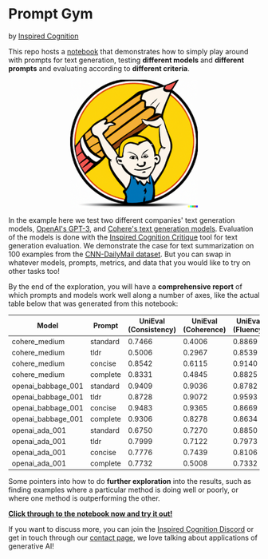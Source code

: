 # Prompt Gym

by [Inspired Cognition](https://inspiredco.ai)

This repo hosts a [notebook](prompt-gym.ipynb) that demonstrates how to simply play around with prompts for text generation, testing **different models** and **different prompts** and evaluating according to **different criteria**.

<p align="center">
<img src="prompt-gym.png"  width="256" height="256">
</p>

In the example here we test two different companies' text generation models, [OpenAI's GPT-3](https://openai.com/blog/gpt-3-apps/), and [Cohere's text generation models](https://cohere.ai/generate). Evaluation of the models is done with the [Inspired Cognition Critique](https://docs.inspiredco.ai/critique/) tool for text generation evaluation. We demonstrate the case for text summarization on 100 examples from the [CNN-DailyMail dataset](https://huggingface.co/datasets/cnn_dailymail). But you can swap in whatever models, prompts, metrics, and data that you would like to try on other tasks too!

By the end of the exploration, you will have a **comprehensive report** of which prompts and models work well along a number of axes, like the actual table below that was generated from this notebook:

| Model | Prompt | UniEval (Consistency) | UniEval (Coherence) | UniEval (Fluency) | UniEval (Relevance) | BartScore (Coverage) | Length Ratio |
| --- | --- | --- | --- | --- | --- | --- | --- |
| cohere_medium | standard | 0.7466 | 0.4006 | 0.8869 | 0.3438 | -3.4095 | 2.5533 |
| cohere_medium | tldr | 0.5006 | 0.2967 | 0.8539 | 0.3312 | -3.1348 | 2.5800 |
| cohere_medium | concise | 0.8542 | 0.6115 | 0.9140 | 0.6167 | -3.4220 | 2.4500 |
| cohere_medium | complete | 0.8331 | 0.4845 | 0.8825 | 0.5214 | -3.1689 | 2.6767 |
| openai_babbage_001 | standard | 0.9409 | 0.9036 | 0.8782 | 0.7975 | -3.4083 | 2.0800 |
| openai_babbage_001 | tldr | 0.8728 | 0.9072 | 0.9593 | 0.8145 | -3.5234 | 1.0200 |
| openai_babbage_001 | concise | 0.9483 | 0.9365 | 0.8669 | 0.8431 | -3.2528 | 2.2800 |
| openai_babbage_001 | complete | 0.9306 | 0.8278 | 0.8634 | 0.6951 | -3.2720 | 2.2633 |
| openai_ada_001 | standard | 0.6750 | 0.7270 | 0.8850 | 0.8174 | -3.6719 | 2.0067 |
| openai_ada_001 | tldr | 0.7999 | 0.7122 | 0.7973 | 0.6728 | -3.7436 | 1.5300 |
| openai_ada_001 | concise | 0.7776 | 0.7439 | 0.8106 | 0.5852 | -3.6096 | 2.3600 |
| openai_ada_001 | complete | 0.7732 | 0.5008 | 0.7332 | 0.3283 | -3.5246 | 2.4567 |

Some pointers into how to do **further exploration** into the results, such as finding examples where a particular method is doing well or poorly, or where one method is outperforming the other.

**[Click through to the notebook now and try it out!](prompt-gym.ipynb)**

If you want to discuss more, you can join the [Inspired Cognition Discord](https://discord.com/invite/vJHdpCBqWN) or get in touch through our [contact page](https://inspiredco.ai/contact/), we love talking about applications of generative AI!